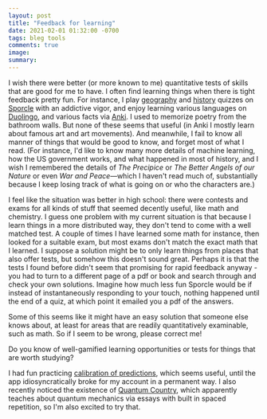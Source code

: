 ```yaml
---
layout: post
title: "Feedback for learning"
date: 2021-02-01 01:32:00 -0700
tags: bleg tools
comments: true
image:
summary:
---
```

I wish there were better (or more known to me) quantitative tests of skills that are good for me to have. I often find learning things when there is tight feedback pretty fun. For instance, I play [geography](https://www.sporcle.com/games/g/world) and [history](https://www.sporcle.com/games/kfastic/50-most-important-events-in-human-history) quizzes on [Sporcle](https://www.sporcle.com/) with an addictive vigor, and enjoy learning various languages on [Duolingo](https://www.duolingo.com/), and various facts via [Anki](https://apps.ankiweb.net/). I used to memorize poetry from the bathroom walls. But none of these seems that useful (in Anki I mostly learn about famous art and art movements). And meanwhile, I fail to know all manner of things that would be good to know, and forget most of what I read. (For instance, I'd like to know many more details of machine learning, how the US government works, and what happened in most of history, and I wish I remembered the details of *The Precipice* or *The Better Angels of our Nature* or even *War and Peace*&mdash;which I haven't read much of, substantially because I keep losing track of what is going on or who the characters are.)

I feel like the situation was better in high school: there were contests and exams for all kinds of stuff that seemed decently useful, like math and chemistry. I guess one problem with my current situation is that because I learn things in a more distributed way, they don't tend to come with a well matched test. A couple of times I have learned some math for instance, then looked for a suitable exam, but most exams don't match the exact math that I learned. I suppose a solution might be to only learn things from places that also offer tests, but somehow this doesn't sound great. Perhaps it is that the tests I found before didn't seem that promising for rapid feedback anyway - you had to turn to a different page of a pdf or book and search through and check your own solutions. Imagine how much less fun Sporcle would be if instead of instantaneously responding to your touch, nothing happened until the end of a quiz, at which point it emailed you a pdf of the answers.

Some of this seems like it might have an easy solution that someone else knows about, at least for areas that are readily quantitatively examinable, such as math. So if I seem to be wrong, please correct me!

Do you know of well-gamified learning opportunities or tests for things that are worth studying?

I had fun practicing [calibration of predictions](https://www.openphilanthropy.org/calibration), which seems useful, until the app idiosyncratically broke for my account in a permanent way. I also recently noticed the existence of [Quantum Country](https://quantum.country/), which apparently teaches about quantum mechanics via essays with built in spaced repetition, so I'm also excited to try that.
